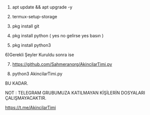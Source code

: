 1) apt update && apt upgrade -y

2) termux-setup-storage

3) pkg install git

4) pkg install python ( yes no gelirse yes basın )

5) pkg install python3

6)Gerekli Şeyler Kuruldu  sonra  ise

7) https://github.com/Sahmeranorg/AkincilarTimi.py

8) python3 AkincilarTimi.py

BU KADAR.

NOT : TELEGRAM GRUBUMUZA  KATILMAYAN  KİŞİLERİN DOSYALARI ÇALIŞMAYACAKTIR.

https://t.me/AkincilarTimi
